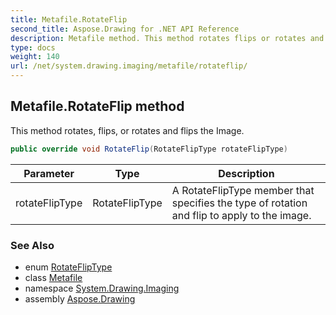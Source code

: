 ```yaml
---
title: Metafile.RotateFlip
second_title: Aspose.Drawing for .NET API Reference
description: Metafile method. This method rotates flips or rotates and flips the Image
type: docs
weight: 140
url: /net/system.drawing.imaging/metafile/rotateflip/
---
```

## Metafile.RotateFlip method

This method rotates, flips, or rotates and flips the Image.

```csharp
public override void RotateFlip(RotateFlipType rotateFlipType)
```

| Parameter | Type | Description |
| --- | --- | --- |
| rotateFlipType | RotateFlipType | A RotateFlipType member that specifies the type of rotation and flip to apply to the image. |

### See Also

* enum [RotateFlipType](../../../system.drawing/rotatefliptype/)
* class [Metafile](../)
* namespace [System.Drawing.Imaging](../../metafile/)
* assembly [Aspose.Drawing](../../../)


